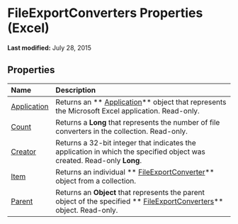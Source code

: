 
# FileExportConverters Properties (Excel)

 **Last modified:** July 28, 2015


## Properties



|**Name**|**Description**|
|:-----|:-----|
| [Application](5f8343b4-40d8-1129-237f-e778ef68cc20.md)|Returns an  ** [Application](19b73597-5cf9-4f56-8227-b5211f657f6f.md)** object that represents the Microsoft Excel application. Read-only.|
| [Count](b1c0d01d-104f-b92d-55c8-4bce5d96d097.md)|Returns a  **Long** that represents the number of file converters in the collection. Read-only.|
| [Creator](7310b103-9216-a684-f442-7fd81944b3f5.md)|Returns a 32-bit integer that indicates the application in which the specified object was created. Read-only  **Long**.|
| [Item](02df282d-70c2-bcae-bb68-78f07f41c8df.md)|Returns an individual  ** [FileExportConverter](299f018e-0dfa-c101-7538-4a285918ac20.md)** object from a collection.|
| [Parent](eb03263e-67b1-cbb7-7898-db7fe5d46f5c.md)|Returns an  **Object** that represents the parent object of the specified ** [FileExportConverters](f4b0500e-308a-42e7-a9eb-4a511b8ca754.md)** object. Read-only.|
